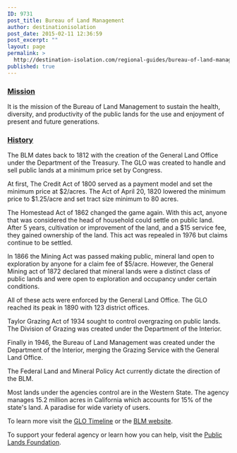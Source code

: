 ```yaml
---
ID: 9731
post_title: Bureau of Land Management
author: destinationisolation
post_date: 2015-02-11 12:36:59
post_excerpt: ""
layout: page
permalink: >
  http://destination-isolation.com/regional-guides/bureau-of-land-management/
published: true
---
```

<h3><span style="text-decoration: underline;">Mission</span></h3>
It is the mission of the Bureau of Land Management to sustain the health, diversity, and productivity of
the public lands for the use and enjoyment of present and future generations.
<h3><span style="text-decoration: underline;">History</span></h3>
The BLM dates back to 1812 with the creation of the General Land Office under the Department of the Treasury. The GLO was created to handle and sell public lands at a minimum price set by Congress.

At first, The Credit Act of 1800 served as a payment model and set the minimum price at $2/acres. The Act of April 20, 1820 lowered the minimum price to $1.25/acre and set tract size minimum to 80 acres.

The Homestead Act of 1862 changed the game again. With this act, anyone that was considered the head of household could settle on public land. After 5 years, cultivation or improvement of the land, and a $15 service fee, they gained ownership of the land. This act was repealed in 1976 but claims continue to be settled.

In 1866 the Mining Act was passed making public, mineral land open to exploration by anyone for a claim fee of $5/acre. However, the General Mining act of 1872 declared that mineral lands were a distinct class of public lands and were open to exploration and occupancy under certain conditions.

All of these acts were enforced by the General Land Office. The GLO reached its peak in 1890 with 123 district offices.

Taylor Grazing Act of 1934 sought to control overgrazing on public lands. The Division of Grazing was created under the Department of the Interior.

Finally in 1946, the Bureau of Land Management was created under the Department of the Interior, merging the Grazing Service with the General Land Office.

The Federal Land and Mineral Policy Act currently dictate the direction of the BLM.

Most lands under the agencies control are in the Western State. The agency manages 15.2 million acres in California which accounts for 15% of the state's land. A paradise for wide variety of users.

To learn more visit the <a title="Timeline" href="http://www.glorecords.blm.gov/reference/default.aspx#id=01_GLO_Records|02_Public_Lands_History" target="_blank">GLO Timeline</a> or the <a title="BLM" href="http://www.blm.gov/ca/st/en/info/about_blm/history.html" target="_blank">BLM website</a>.

To support your federal agency or learn how you can help, visit the <a title="Public Lands Foundation" href="http://www.publicland.org/index.html" target="_blank">Public Lands Foundation</a>.